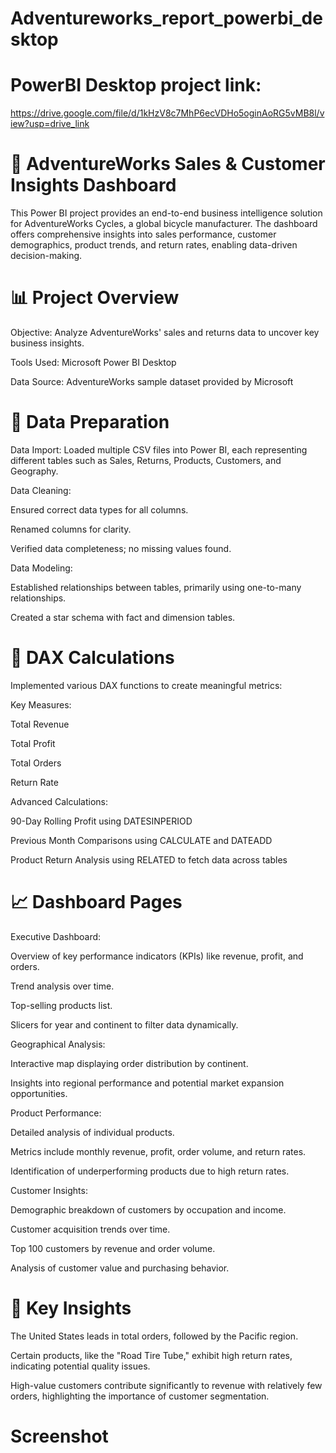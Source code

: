 # Adventureworks_report_powerbi_desktop
# PowerBI Desktop project link: 
https://drive.google.com/file/d/1kHzV8c7MhP6ecVDHo5oginAoRG5vMB8l/view?usp=drive_link
# 🚴 AdventureWorks Sales & Customer Insights Dashboard
This Power BI project provides an end-to-end business intelligence solution for AdventureWorks Cycles, a global bicycle manufacturer. The dashboard offers comprehensive insights into sales performance, customer demographics, product trends, and return rates, enabling data-driven decision-making.

# 📊 Project Overview
Objective: Analyze AdventureWorks' sales and returns data to uncover key business insights.

Tools Used: Microsoft Power BI Desktop

Data Source: AdventureWorks sample dataset provided by Microsoft

# 🔧 Data Preparation
Data Import: Loaded multiple CSV files into Power BI, each representing different tables such as Sales, Returns, Products, Customers, and Geography.

Data Cleaning:

Ensured correct data types for all columns.

Renamed columns for clarity.

Verified data completeness; no missing values found.

Data Modeling:

Established relationships between tables, primarily using one-to-many relationships.

Created a star schema with fact and dimension tables.

# 🧠 DAX Calculations
Implemented various DAX functions to create meaningful metrics:

Key Measures:

Total Revenue

Total Profit

Total Orders

Return Rate

Advanced Calculations:

90-Day Rolling Profit using DATESINPERIOD

Previous Month Comparisons using CALCULATE and DATEADD

Product Return Analysis using RELATED to fetch data across tables

# 📈 Dashboard Pages
Executive Dashboard:

Overview of key performance indicators (KPIs) like revenue, profit, and orders.

Trend analysis over time.

Top-selling products list.

Slicers for year and continent to filter data dynamically.

Geographical Analysis:

Interactive map displaying order distribution by continent.

Insights into regional performance and potential market expansion opportunities.

Product Performance:

Detailed analysis of individual products.

Metrics include monthly revenue, profit, order volume, and return rates.

Identification of underperforming products due to high return rates.

Customer Insights:

Demographic breakdown of customers by occupation and income.

Customer acquisition trends over time.

Top 100 customers by revenue and order volume.

Analysis of customer value and purchasing behavior.

# 📌 Key Insights
The United States leads in total orders, followed by the Pacific region.

Certain products, like the "Road Tire Tube," exhibit high return rates, indicating potential quality issues.

High-value customers contribute significantly to revenue with relatively few orders, highlighting the importance of customer segmentation.

# Screenshot



